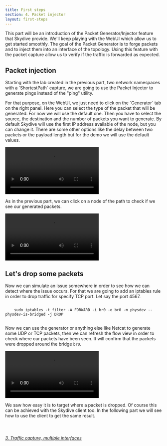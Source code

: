 ```yaml
---
title: First steps
section: 4. Packet injector
layout: first-steps
---
```


<p>This part will be an introduction of the Packet Generator/Injector feature that Skydive provide. We'll keep playing with the WebUI which allow us to
get started smoothly. The goal of the Packet Generator is to forge packets and to inject them into an interface of the topology. Using this feature with the packet capture allow
us to verify if the traffic is forwarded as expected.</p>
<h2>Packet injection</h2>
<p>
  Starting with the lab created in the previous part, two network namespaces with a `ShortestPath` capture, we are going to use
  the Packet Injector to generate pings instead of the "ping" utility.
</p>

<p>
  For that purpose, on the WebUI, we just need to click on the `Generator` tab on the right panel. Here you can select the type of
  the packet that will be generated. For now we will use the default one. Then you have to select the source, the destination and the
  number of packets you want to generate. By default Skydive will use the first IP address available of the node, but you can change it.
  There are some other options like the delay between two packets or the payload length but for
  the demo we will use the default values.
</p>

<p>
  <video poster="" preload="" controls="" loop="" controlslist="nodownload" src="/assets/videos/first-steps/packet-injector-1.webm"></video>
<p>

<p>
  As in the previous part, we can click on a node of the path to check if we see our generated packets.
</p>

<p>
  <video poster="" preload="" controls="" loop="" controlslist="nodownload" src="/assets/videos/first-steps/packet-injector-2.webm"></video>
<p>

<h2>Let's drop some packets</h2>

<p>
  Now we can simulate an issue somewhere in order to see how we can detect where the issue occurs. For that we are going to add an iptables rule in order to
  drop traffic for specify TCP port. Let say the port 4567.
</p>

<p class="code">
  <code>
    sudo iptables -t filter -A FORWARD -i br0 -o br0 -m physdev --physdev-is-bridged -j DROP
  </code>
</p>

Now we can use the generator or anything else like Netcat to generate some UDP or TCP packets, then we can refresh the flow view in order to check where our
packets have been seen. It will confirm that the packets were dropped around the bridge `br0`.

<p>
  <video poster="" preload="" controls="" loop="" controlslist="nodownload" src="/assets/videos/first-steps/packet-injector-3.webm"></video>
<p>

We saw how easy it is to target where a packet is dropped. Of course this can be achieved with the Skydive client too. In the following part we will
see how to use the client to get the same result.

<div style="margin-top: 40px;">
  <p style="float:left">
    <a href="/tutorials/first-steps-3.html"><i class="fa fa-chevron-left" aria-hidden="true"> 3. Traffic capture, multiple interfaces</i></a>
  </p>
</div>
